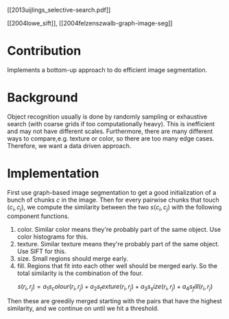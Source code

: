 [[2013uijlings_selective-search.pdf]] 

[[2004lowe_sift]], [[2004felzenszwalb-graph-image-seg]] 

# Contribution 

   Implements a bottom-up approach to do efficient image segmentation. 

# Background 
   
   Object recognition usually is done by randomly sampling or exhaustive search (with coarse grids if too computationally heavy). This is inefficient and may not have different scales. Furthermore, there are many different ways to compare,e.g. texture or color, so there are too many edge cases. Therefore, we want a data driven approach. 

# Implementation 

   First use graph-based image segmentation to get a good initialization of a bunch of chunks $c$ in the image. Then for every pairwise chunks that touch $(c_i, c_j)$, we compute the similarity between the two $s(c_i, c_j)$ with the following component functions. 
   1. color. Similar color means they're probably part of the same object. Use color histograms for this. 
   2. texture. Similar texture means they're probably part of the same object. Use SIFT for this. 
   3. size. Small regions should merge early. 
   4. fill. Regions that fit into each other well should be merged early. 
   So the total similarity is the combination of the four. 

   $$
      s(r_i, r_j) = a_1 s_colour(r_i, r_j) + a_2 s_texture(r_i, r_j) + a_3 s_size(r_i, r_j) + a_4 s_fill(r_i, r_j)
   $$

   Then these are greedily merged starting with the pairs that have the highest similarity, and we continue on until we hit a threshold. 
